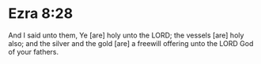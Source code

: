 # Ezra 8:28

And I said unto them, Ye [are] holy unto the LORD; the vessels [are] holy also; and the silver and the gold [are] a freewill offering unto the LORD God of your fathers.